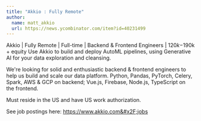 ```yaml
---
title: "Akkio : Fully Remote"
author:
  name: matt_akkio
  url: https://news.ycombinator.com/item?id=40231499
---
```

Akkio | Fully Remote | Full-time | Backend &amp; Frontend Engineers | $120k-$190k + equity
Use Akkio to build and deploy AutoML pipelines, using Generative AI for your data exploration and cleansing.

We&#x27;re looking for solid and enthusiastic backend &amp; frontend engineers to help us build and scale our data platform. Python, Pandas, PyTorch, Celery, Spark, AWS &amp; GCP on backend; Vue.js, Firebase, Node.js, TypeScript on the frontend.

Must reside in the US and have US work authorization.

See job postings here: <a href="https:&#x2F;&#x2F;www.akkio.com&#x2F;jobs" rel="nofollow">https:&#x2F;&#x2F;www.akkio.com&#x2F;jobs</a>
